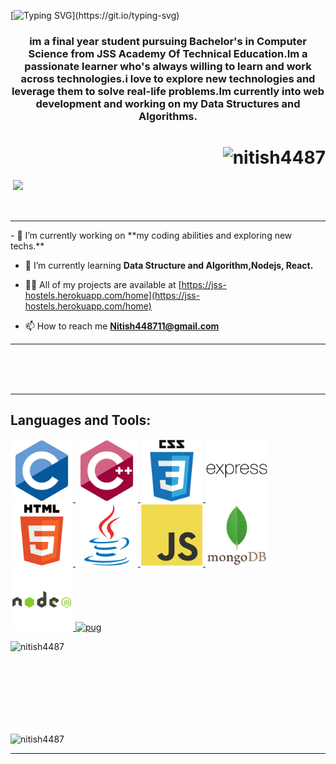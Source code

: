 <div>

[![Typing SVG](https://readme-typing-svg.herokuapp.com?color=171217&size=28&vCenter=true&multiline=true&lines=Hi+%F0%9F%91%8B%2C+I'm+Nitish+Kumar...)](https://git.io/typing-svg)
  <h3 align="center">im a final year student pursuing Bachelor's in Computer Science from JSS Academy Of Technical Education.Im a passionate learner who's always willing to learn and work across technologies.i love to explore new technologies and leverage them to solve real-life problems.Im currently into web development and working on my Data Structures and Algorithms.</h3>
  </div>
<h1 align="right" > <img src="https://komarev.com/ghpvc/?username=nitish4487&label=Profile%20views&color=0e75b6&style=flat" alt="nitish4487" /> </h1>

<img src="https://qtcinfotech.com/images/web-development/cms-website-development-service.gif" width="500px" align="right">
<br><br><br><hr><div>
- 🔭 I’m currently working on **my coding abilities and exploring new techs.**

- 🌱 I’m currently learning **Data Structure and Algorithm,Nodejs, React.**

- 👨‍💻 All of my projects are available at [https://jss-hostels.herokuapp.com/home](https://jss-hostels.herokuapp.com/home)

- 📫 How to reach me **Nitish448711@gmail.com**
</div><hr>

<br><br><br><hr><h2 align="left">Languages and Tools:</h2>
<p align="left"> <a href="https://www.cprogramming.com/" target="_blank"> <img src="https://raw.githubusercontent.com/devicons/devicon/master/icons/c/c-original.svg" alt="c" width="100" height="100"/> </a> <a href="https://www.w3schools.com/cpp/" target="_blank"> <img src="https://raw.githubusercontent.com/devicons/devicon/master/icons/cplusplus/cplusplus-original.svg" alt="cplusplus" width="100" height="100"/> </a> <a href="https://www.w3schools.com/css/" target="_blank"> <img src="https://raw.githubusercontent.com/devicons/devicon/master/icons/css3/css3-original-wordmark.svg" alt="css3" width="100" height="100"/> </a> <a href="https://expressjs.com" target="_blank"> <img src="https://raw.githubusercontent.com/devicons/devicon/master/icons/express/express-original-wordmark.svg" alt="express" width="100" height="100"/> </a> <a href="https://www.w3.org/html/" target="_blank"> <img src="https://raw.githubusercontent.com/devicons/devicon/master/icons/html5/html5-original-wordmark.svg" alt="html5" width="100" height="100"/> </a> <a href="https://www.java.com" target="_blank"> <img src="https://raw.githubusercontent.com/devicons/devicon/master/icons/java/java-original.svg" alt="java" width="100" height="100"/> </a> <a href="https://developer.mozilla.org/en-US/docs/Web/JavaScript" target="_blank"> <img src="https://raw.githubusercontent.com/devicons/devicon/master/icons/javascript/javascript-original.svg" alt="javascript" width="100" height="100"/> </a> <a href="https://www.mongodb.com/" target="_blank"> <img src="https://raw.githubusercontent.com/devicons/devicon/master/icons/mongodb/mongodb-original-wordmark.svg" alt="mongodb" width="100" height="100"/> </a> <a href="https://nodejs.org" target="_blank"> <img src="https://raw.githubusercontent.com/devicons/devicon/master/icons/nodejs/nodejs-original-wordmark.svg" alt="nodejs" width="100" height="100"/> </a> <a href="https://pugjs.org" target="_blank"> <img src="https://cdn.worldvectorlogo.com/logos/pug.svg" alt="pug" width="100" height="100"/> </a> </p>

<p><img align="left" src="https://github-readme-stats.vercel.app/api/top-langs?username=nitish4487&show_icons=true&locale=en&layout=compact" alt="nitish4487" /></p><br>

<br><br><br><br><br><br><p><img align="center" src="https://github-readme-stats.vercel.app/api?username=nitish4487&show_icons=true&locale=en" alt="nitish4487" /></p><hr>
